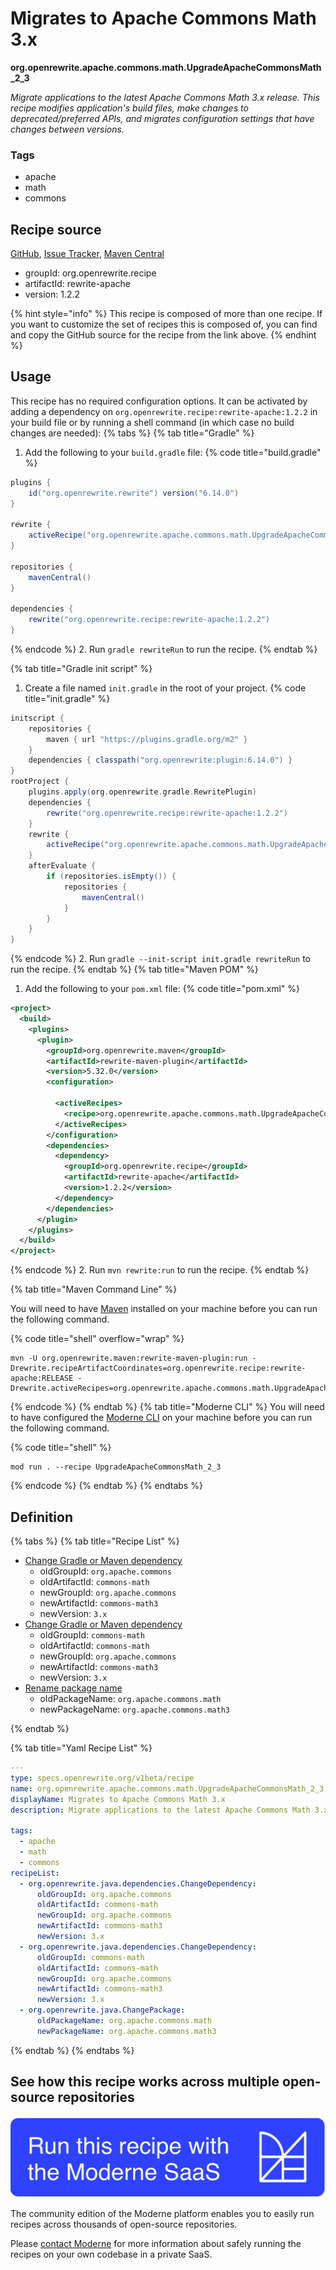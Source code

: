 # Migrates to Apache Commons Math 3.x

**org.openrewrite.apache.commons.math.UpgradeApacheCommonsMath\_2\_3**

_Migrate applications to the latest Apache Commons Math 3.x release. This recipe modifies  application's build files, make changes to deprecated/preferred APIs, and migrates configuration settings that have changes between versions._

### Tags

* apache
* math
* commons

## Recipe source

[GitHub](https://github.com/openrewrite/rewrite-apache/blob/main/src/main/resources/META-INF/rewrite/apache-commons-math-2-3.yml), [Issue Tracker](https://github.com/openrewrite/rewrite-apache/issues), [Maven Central](https://central.sonatype.com/artifact/org.openrewrite.recipe/rewrite-apache/1.2.2/jar)

* groupId: org.openrewrite.recipe
* artifactId: rewrite-apache
* version: 1.2.2

{% hint style="info" %}
This recipe is composed of more than one recipe. If you want to customize the set of recipes this is composed of, you can find and copy the GitHub source for the recipe from the link above.
{% endhint %}

## Usage

This recipe has no required configuration options. It can be activated by adding a dependency on `org.openrewrite.recipe:rewrite-apache:1.2.2` in your build file or by running a shell command (in which case no build changes are needed): 
{% tabs %}
{% tab title="Gradle" %}
1. Add the following to your `build.gradle` file:
{% code title="build.gradle" %}
```groovy
plugins {
    id("org.openrewrite.rewrite") version("6.14.0")
}

rewrite {
    activeRecipe("org.openrewrite.apache.commons.math.UpgradeApacheCommonsMath_2_3")
}

repositories {
    mavenCentral()
}

dependencies {
    rewrite("org.openrewrite.recipe:rewrite-apache:1.2.2")
}
```
{% endcode %}
2. Run `gradle rewriteRun` to run the recipe.
{% endtab %}

{% tab title="Gradle init script" %}
1. Create a file named `init.gradle` in the root of your project.
{% code title="init.gradle" %}
```groovy
initscript {
    repositories {
        maven { url "https://plugins.gradle.org/m2" }
    }
    dependencies { classpath("org.openrewrite:plugin:6.14.0") }
}
rootProject {
    plugins.apply(org.openrewrite.gradle.RewritePlugin)
    dependencies {
        rewrite("org.openrewrite.recipe:rewrite-apache:1.2.2")
    }
    rewrite {
        activeRecipe("org.openrewrite.apache.commons.math.UpgradeApacheCommonsMath_2_3")
    }
    afterEvaluate {
        if (repositories.isEmpty()) {
            repositories {
                mavenCentral()
            }
        }
    }
}
```
{% endcode %}
2. Run `gradle --init-script init.gradle rewriteRun` to run the recipe.
{% endtab %}
{% tab title="Maven POM" %}
1. Add the following to your `pom.xml` file:
{% code title="pom.xml" %}
```xml
<project>
  <build>
    <plugins>
      <plugin>
        <groupId>org.openrewrite.maven</groupId>
        <artifactId>rewrite-maven-plugin</artifactId>
        <version>5.32.0</version>
        <configuration>
          
          <activeRecipes>
            <recipe>org.openrewrite.apache.commons.math.UpgradeApacheCommonsMath_2_3</recipe>
          </activeRecipes>
        </configuration>
        <dependencies>
          <dependency>
            <groupId>org.openrewrite.recipe</groupId>
            <artifactId>rewrite-apache</artifactId>
            <version>1.2.2</version>
          </dependency>
        </dependencies>
      </plugin>
    </plugins>
  </build>
</project>
```
{% endcode %}
2. Run `mvn rewrite:run` to run the recipe.
{% endtab %}

{% tab title="Maven Command Line" %}

You will need to have [Maven](https://maven.apache.org/download.cgi) installed on your machine before you can run the following command.

{% code title="shell" overflow="wrap" %}
```shell
mvn -U org.openrewrite.maven:rewrite-maven-plugin:run -Drewrite.recipeArtifactCoordinates=org.openrewrite.recipe:rewrite-apache:RELEASE -Drewrite.activeRecipes=org.openrewrite.apache.commons.math.UpgradeApacheCommonsMath_2_3 
```
{% endcode %}
{% endtab %}
{% tab title="Moderne CLI" %}
You will need to have configured the [Moderne CLI](https://docs.moderne.io/moderne-cli/cli-intro) on your machine before you can run the following command.

{% code title="shell" %}
```shell
mod run . --recipe UpgradeApacheCommonsMath_2_3
```
{% endcode %}
{% endtab %}
{% endtabs %}

## Definition

{% tabs %}
{% tab title="Recipe List" %}
* [Change Gradle or Maven dependency](../../../java/dependencies/changedependency.md)
  * oldGroupId: `org.apache.commons`
  * oldArtifactId: `commons-math`
  * newGroupId: `org.apache.commons`
  * newArtifactId: `commons-math3`
  * newVersion: `3.x`
* [Change Gradle or Maven dependency](../../../java/dependencies/changedependency.md)
  * oldGroupId: `commons-math`
  * oldArtifactId: `commons-math`
  * newGroupId: `org.apache.commons`
  * newArtifactId: `commons-math3`
  * newVersion: `3.x`
* [Rename package name](../../../java/changepackage.md)
  * oldPackageName: `org.apache.commons.math`
  * newPackageName: `org.apache.commons.math3`

{% endtab %}

{% tab title="Yaml Recipe List" %}
```yaml
---
type: specs.openrewrite.org/v1beta/recipe
name: org.openrewrite.apache.commons.math.UpgradeApacheCommonsMath_2_3
displayName: Migrates to Apache Commons Math 3.x
description: Migrate applications to the latest Apache Commons Math 3.x release. This recipe modifies  application's build files, make changes to deprecated/preferred APIs, and migrates configuration settings that have changes between versions.

tags:
  - apache
  - math
  - commons
recipeList:
  - org.openrewrite.java.dependencies.ChangeDependency:
      oldGroupId: org.apache.commons
      oldArtifactId: commons-math
      newGroupId: org.apache.commons
      newArtifactId: commons-math3
      newVersion: 3.x
  - org.openrewrite.java.dependencies.ChangeDependency:
      oldGroupId: commons-math
      oldArtifactId: commons-math
      newGroupId: org.apache.commons
      newArtifactId: commons-math3
      newVersion: 3.x
  - org.openrewrite.java.ChangePackage:
      oldPackageName: org.apache.commons.math
      newPackageName: org.apache.commons.math3

```
{% endtab %}
{% endtabs %}

## See how this recipe works across multiple open-source repositories

[![Moderne Link Image](/.gitbook/assets/ModerneRecipeButton.png)](https://app.moderne.io/recipes/org.openrewrite.apache.commons.math.UpgradeApacheCommonsMath_2_3)

The community edition of the Moderne platform enables you to easily run recipes across thousands of open-source repositories.

Please [contact Moderne](https://moderne.io/product) for more information about safely running the recipes on your own codebase in a private SaaS.
